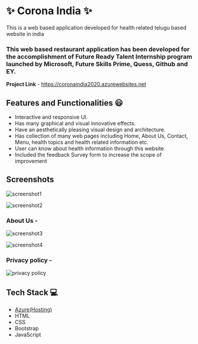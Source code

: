 # ✨ Corona India  ✨

This is a web based application developed for health related telugu based website in india

### This web based restaurant application has been developed for the accomplishment of Future Ready Talent Internship program launched by Microsoft, Future Skills Prime, Quess, Github and EY.


**Project Link** - https://coronaindia2020.azurewebsites.net


## Features and Functionalities 😃

- Interactive and responsive UI.
- Has many graphical and visual innovative effects.
- Have an aesthetically pleasing visual design and architecture.
- Has collection of many web pages including Home, About Us, Contact, Menu, health topics and health related information etc.
- User can know about health information through this website.
- Included the feedback Survey form to increase the scope of improvement 

## Screenshots

 
![screenshot1](https://user-images.githubusercontent.com/115719233/196922651-84460d57-c1ea-47b6-a804-1d49ce93b4ac.png)


![screenshot2](https://user-images.githubusercontent.com/115719233/196922695-f933d091-3b39-4810-bb7a-682929de2db1.png)

   

### About Us -


![screenshot3](https://user-images.githubusercontent.com/115719233/196922743-dc27aa87-01d9-4299-b66a-8568a0f6993f.png)

![screenshot4](https://user-images.githubusercontent.com/115719233/196922901-489d3ed0-a42d-4058-91d4-7d07792eaa8d.png)


### Privacy policy -


![privacy policy](https://user-images.githubusercontent.com/115719233/196922854-40bb5a99-6d4f-4d2b-acbb-ce9d819cf1d9.png)




## Tech Stack 💻

- [Azure(Hosting)](https://azure.microsoft.com/en-in/features/azure-portal/)
- HTML
- CSS
- Bootstrap
- JavaScript

